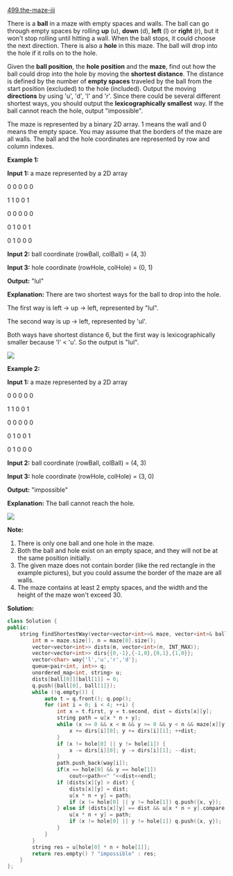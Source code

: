 [499.the-maze-iii](https://leetcode.com/problems/the-maze-iii/)  

There is a **ball** in a maze with empty spaces and walls. The ball can go through empty spaces by rolling **up** (u), **down** (d), **left** (l) or **right** (r), but it won't stop rolling until hitting a wall. When the ball stops, it could choose the next direction. There is also a **hole** in this maze. The ball will drop into the hole if it rolls on to the hole.

Given the **ball position**, the **hole position** and the **maze**, find out how the ball could drop into the hole by moving the **shortest distance**. The distance is defined by the number of **empty spaces** traveled by the ball from the start position (excluded) to the hole (included). Output the moving **directions** by using 'u', 'd', 'l' and 'r'. Since there could be several different shortest ways, you should output the **lexicographically smallest** way. If the ball cannot reach the hole, output "impossible".

The maze is represented by a binary 2D array. 1 means the wall and 0 means the empty space. You may assume that the borders of the maze are all walls. The ball and the hole coordinates are represented by row and column indexes.

**Example 1:**

  
**Input 1:** a maze represented by a 2D array
  

  
0 0 0 0 0
  
1 1 0 0 1
  
0 0 0 0 0
  
0 1 0 0 1
  
0 1 0 0 0
  

  
**Input 2:** ball coordinate (rowBall, colBall) = (4, 3)
  
**Input 3:** hole coordinate (rowHole, colHole) = (0, 1)
  

  
**Output:** "lul"
  

  
**Explanation:** There are two shortest ways for the ball to drop into the hole.
  
The first way is left -> up -> left, represented by "lul".
  
The second way is up -> left, represented by 'ul'.
  
Both ways have shortest distance 6, but the first way is lexicographically smaller because 'l' < 'u'. So the output is "lul".
  
![](https://assets.leetcode.com/uploads/2018/10/13/maze_2_example_1.png)
  

**Example 2:**

  
**Input 1:** a maze represented by a 2D array
  

  
0 0 0 0 0
  
1 1 0 0 1
  
0 0 0 0 0
  
0 1 0 0 1
  
0 1 0 0 0
  

  
**Input 2:** ball coordinate (rowBall, colBall) = (4, 3)
  
**Input 3:** hole coordinate (rowHole, colHole) = (3, 0)
  

  
**Output:** "impossible"
  

  
**Explanation:** The ball cannot reach the hole.
  
![](https://assets.leetcode.com/uploads/2018/10/13/maze_2_example_2.png)
  

**Note:**

1.  There is only one ball and one hole in the maze.
2.  Both the ball and hole exist on an empty space, and they will not be at the same position initially.
3.  The given maze does not contain border (like the red rectangle in the example pictures), but you could assume the border of the maze are all walls.
4.  The maze contains at least 2 empty spaces, and the width and the height of the maze won't exceed 30.  



**Solution:**  

```cpp
class Solution {
public:
    string findShortestWay(vector<vector<int>>& maze, vector<int>& ball, vector<int>& hole) {
        int m = maze.size(), n = maze[0].size();
        vector<vector<int>> dists(m, vector<int>(n, INT_MAX));
        vector<vector<int>> dirs{{0,-1},{-1,0},{0,1},{1,0}};
        vector<char> way{'l','u','r','d'};
        queue<pair<int, int>> q;
        unordered_map<int, string> u;
        dists[ball[0]][ball[1]] = 0;
        q.push({ball[0], ball[1]});
        while (!q.empty()) {
            auto t = q.front(); q.pop();
            for (int i = 0; i < 4; ++i) {
                int x = t.first, y = t.second, dist = dists[x][y];
                string path = u[x * n + y];
                while (x >= 0 && x < m && y >= 0 && y < n && maze[x][y] == 0 && (x != hole[0] || y != hole[1])) {
                    x += dirs[i][0]; y += dirs[i][1]; ++dist;
                }
                if (x != hole[0] || y != hole[1]) {
                    x -= dirs[i][0]; y -= dirs[i][1]; --dist;
                }
                path.push_back(way[i]);
                if(x == hole[0] && y == hole[1])
                    cout<<path<<" "<<dist<<endl;
                if (dists[x][y] > dist) {
                    dists[x][y] = dist;
                    u[x * n + y] = path;
                    if (x != hole[0] || y != hole[1]) q.push({x, y});
                } else if (dists[x][y] == dist && u[x * n + y].compare(path) > 0) {
                    u[x * n + y] = path;
                    if (x != hole[0] || y != hole[1]) q.push({x, y});
                }
            }
        }
        string res = u[hole[0] * n + hole[1]];
        return res.empty() ? "impossible" : res;
    }
};
```
      